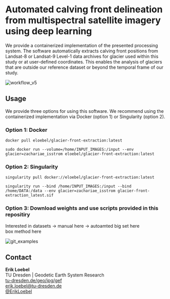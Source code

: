 # Automated calving front delineation from multispectral satellite imagery using deep learning
We provide a containerized implementation of the presented processing system. The software automatically extracts calving front positions from Landsat-8 or Landsat-9 Level-1 data archives for glacier used within this study or at user-defined coordinates. This enables the analysis of glaciers that are outside our reference dataset or beyond the temporal frame of our study.

![workflow_v5](https://user-images.githubusercontent.com/68990782/225638941-61c5c4ca-3319-4894-92aa-f81d853dbf15.png)

## Usage
We provide three options for using this software. We recommend using the containerized implementation via Docker (option 1) or Singularity (option 2).
### Option 1: Docker
```
docker pull eloebel/glacier-front-extraction:latest
```
```
sudo docker run --volume=/home/INPUT_IMAGES:/input --env glacier=zachariae_isstrom eloebel/glacier-front-extraction:latest
```
### Option 2: Singularity
```
singularity pull docker://eloebel/glacier-front-extraction:latest
```
```
singularity run --bind /home/INPUT_IMAGES:/input --bind /home/DATA:/data --env glacier=zachariae_isstrom glacier-front-extraction_latest.sif
```
### Option 3: Download weights and use scripts provided in this repositiry
Interested in datasets -> manual here -> autoamted big set here  
box method here


![git_examples](https://user-images.githubusercontent.com/68990782/225638494-63026626-d47e-4462-9d76-a92b497a3602.png)

## Contact
**Erik Loebel**  
TU Dresden | Geodetic Earth System Research   
[tu-dresden.de/geo/ipg/gef](https://tu-dresden.de/bu/umwelt/geo/ipg/gef)  
[erik.loebel@tu-dresden.de](mailto:erik.Loebel@tu-dresden.de)  
[@ErikLoebel](https://twitter.com/erikloebel)  
